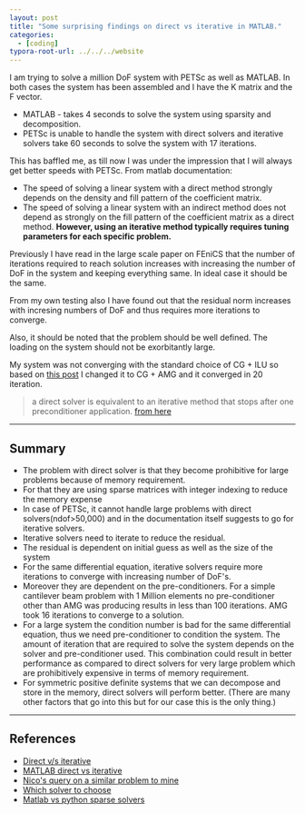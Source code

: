 ```yaml
---
layout: post
title: "Some surprising findings on direct vs iterative in MATLAB."
categories: 
  - [coding]
typora-root-url: ../../../website
---
```


 I am trying to solve a million DoF system with PETSc as well as MATLAB. In both cases the system has been assembled and I have the K matrix and the F vector.

- MATLAB - takes 4 seconds to solve the system using sparsity and decomposition.
- PETSc is unable to handle the system with direct solvers and iterative solvers take 60 seconds to solve the system with 17 iterations. 

This has baffled me, as till now I was under the impression that I will always get better speeds with PETSc. From matlab documentation:

- The speed of solving a linear system with a direct method strongly depends on the density and fill pattern of the coefficient matrix.
- The speed of solving a linear system with an indirect method does not depend as strongly on the fill pattern of the coefficient matrix as a direct method. **However, using an iterative method typically requires tuning parameters for each specific problem.**

Previously I have read in the large scale paper on FEniCS that the number of iterations required to reach solution increases with increasing the number of DoF in the system and keeping everything same. In ideal case it should be the same. 

From my own testing also I have found out that the residual norm increases with incresing numbers of DoF and thus requires more iterations to converge. 

Also, it should be noted that the problem should be well defined. The loading on the system should not be exorbitantly large.

My system was not converging with the standard choice of CG + ILU so based on [this post](https://scicomp.stackexchange.com/questions/2369/what-is-a-robust-iterative-solver-for-large-3-d-linear-elastic-problems?noredirect=1&lq=1) I changed it to CG + AMG and it converged in 20 iteration. 

> a direct solver is equivalent to an iterative method that stops after one preconditioner application. [from here](https://pages.tacc.utexas.edu/~eijkhout/pcse/html/petsc-solver.html#:~:text=32.2%20Direct%20solvers&text=PETSc%20has%20some%20support%20for,stops%20after%20one%20preconditioner%20application.)

---

## Summary

- The problem with direct solver is that they become prohibitive for large problems because of memory requirement.
- For that they are using sparse matrices with integer indexing to reduce the memory expense
- In case of PETSc, it cannot handle large problems with direct solvers(ndof>50,000) and in the documentation itself suggests to go for iterative solvers.
- Iterative solvers need to iterate to reduce the residual.
- The residual is dependent on initial guess as well as the size of the system
- For the same differential equation, iterative solvers require more iterations to converge with increasing number of DoF's.
- Moreover they are dependent on the pre-conditioners. For a simple cantilever beam problem with 1 Million elements no pre-conditioner other than AMG was producing results in less than 100 iterations. AMG took 16 iterations to converge to a solution.
- For a large system the condition number is bad for the same differential equation, thus we need pre-conditioner to condition the system. The amount of iteration that are required to solve the system depends on the solver and pre-conditioner used. This combination could result in better performance as compared to direct solvers for very large problem which are prohibitively expensive in terms of memory requirement.
- For symmetric positive definite systems that we can decompose and store in the memory, direct solvers will perform better. (There are many other factors that go into this but for our case this is the only thing.)

---

## References

- [Direct v/s iterative](https://caendkoelsch.wordpress.com/2018/11/29/direct-vs-iterative-solvers-in-fem/#:~:text=Direct%20Solver%3A,for%20computationally%20less%20expensive%20problems.)
- [MATLAB direct vs iterative](https://in.mathworks.com/help/matlab/math/iterative-methods-for-linear-systems.html#:~:text=MATLAB%20implements%20direct%20methods%20through,a%20finite%20number%20of%20steps.)
- [Nico's query on a similar problem to mine](https://scicomp.stackexchange.com/questions/5600/best-choice-of-solver-for-a-large-sparse-symmetric-but-not-positive-definite-s)
- [Which solver to choose](https://scicomp.stackexchange.com/questions/81/what-guidelines-should-i-follow-when-choosing-a-sparse-linear-system-solver)
- [Matlab vs python sparse solvers ](https://stackoverflow.com/questions/64401503/is-there-a-way-to-further-improve-sparse-solution-times-using-python)

